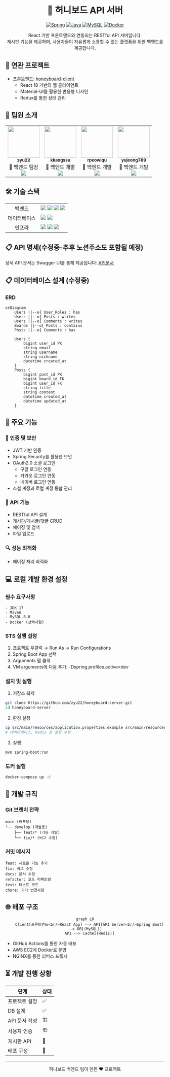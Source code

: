 <div align="center">
  
# 🍯 허니보드 API 서버

[![Spring](https://img.shields.io/badge/Spring_Boot-6DB33F?style=for-the-badge&logo=spring&logoColor=white)](https://spring.io/projects/spring-boot)
[![Java](https://img.shields.io/badge/Java_17-ED8B00?style=for-the-badge&logo=openjdk&logoColor=white)](https://www.oracle.com/java/)
[![MySQL](https://img.shields.io/badge/MySQL_8.0-4479A1?style=for-the-badge&logo=mysql&logoColor=white)](https://www.mysql.com/)
[![Docker](https://img.shields.io/badge/Docker-2496ED?style=for-the-badge&logo=docker&logoColor=white)](https://www.docker.com/)

React 기반 프론트엔드와 연동되는 RESTful API 서버입니다.  
게시판 기능을 제공하며, 사용자들이 자유롭게 소통할 수 있는 플랫폼을 위한 백엔드를 제공합니다.

</div>

## 📱 연관 프로젝트
- 프론트엔드: [honeyboard-client](https://github.com/honeyboard-client)
  - React 18 기반의 웹 클라이언트
  - Material-UI를 활용한 반응형 디자인
  - Redux를 통한 상태 관리

## 👥 팀원 소개
<table>
  <tr>
    <td align="center"><a href="https://github.com/zyu22"><img src="https://github.com/zyu22.png" width="100px;" alt=""/><br /><sub><b>zyu22</b></sub></a><br />👑 백엔드 팀장<br/><a href="https://github.com/zyu22"><img src="https://img.shields.io/badge/GitHub-181717?style=flat&logo=github&logoColor=white"/></a></td>
    <td align="center"><a href="https://github.com/kkangssu"><img src="https://github.com/kkangssu.png" width="100px;" alt=""/><br /><sub><b>kkangssu</b></sub></a><br />🔨 백엔드 개발<br/><a href="https://github.com/kkangssu"><img src="https://img.shields.io/badge/GitHub-181717?style=flat&logo=github&logoColor=white"/></a></td>
    <td align="center"><a href="https://github.com/rpeowiqu"><img src="https://github.com/rpeowiqu.png" width="100px;" alt=""/><br /><sub><b>rpeowiqu</b></sub></a><br />🔨 백엔드 개발<br/><a href="https://github.com/rpeowiqu"><img src="https://img.shields.io/badge/GitHub-181717?style=flat&logo=github&logoColor=white"/></a></td>
    <td align="center"><a href="https://github.com/yujeong789"><img src="https://github.com/yujeong789.png" width="100px;" alt=""/><br /><sub><b>yujeong789</b></sub></a><br />🔨 백엔드 개발<br/><a href="https://github.com/yujeong789"><img src="https://img.shields.io/badge/GitHub-181717?style=flat&logo=github&logoColor=white"/></a></td>
  </tr>
</table>

## 🛠 기술 스택

<table>
  <tr>
    <td align="center">백엔드</td>
    <td>
      <img src="https://img.shields.io/badge/Java_17-ED8B00?style=flat&logo=openjdk&logoColor=white"/>
      <img src="https://img.shields.io/badge/Spring_Boot-6DB33F?style=flat&logo=spring&logoColor=white"/>
      <img src="https://img.shields.io/badge/Spring_Security-6DB33F?style=flat&logo=spring-security&logoColor=white"/>
      <img src="https://img.shields.io/badge/Maven-C71A36?style=flat&logo=apache-maven&logoColor=white"/>
    </td>
  </tr>
  <tr>
    <td align="center">데이터베이스</td>
    <td>
      <img src="https://img.shields.io/badge/MySQL_8.0-4479A1?style=flat&logo=mysql&logoColor=white"/>
      <img src="https://img.shields.io/badge/Redis-DC382D?style=flat&logo=redis&logoColor=white"/>
    </td>
  </tr>
  <tr>
    <td align="center">인프라</td>
    <td>
      <img src="https://img.shields.io/badge/AWS-232F3E?style=flat&logo=amazon-aws&logoColor=white"/>
      <img src="https://img.shields.io/badge/Docker-2496ED?style=flat&logo=docker&logoColor=white"/>
      <img src="https://img.shields.io/badge/GitHub_Actions-2088FF?style=flat&logo=github-actions&logoColor=white"/>
    </td>
  </tr>
</table>

## 📋 API 명세(수정중-추후 노션주소도 포함될 예정)

상세 API 문서는 Swagger UI를 통해 제공됩니다: [API문서](/swagger-ui/index.html)

## 📋 데이터베이스 설계 (수정중)

### ERD
```mermaid
erDiagram
    Users ||--o{ User_Roles : has
    Users ||--o{ Posts : writes
    Users ||--o{ Comments : writes
    Boards ||--o{ Posts : contains
    Posts ||--o{ Comments : has
    
    Users {
        bigint user_id PK
        string email
        string username
        string nickname
        datetime created_at
    }
    Posts {
        bigint post_id PK
        bigint board_id FK
        bigint user_id FK
        string title
        string content
        datetime created_at
        datetime updated_at
    }
```

## 🚀 주요 기능

### 👤 인증 및 보안
- JWT 기반 인증
- Spring Security를 활용한 보안
- OAuth2.0 소셜 로그인
  - 구글 로그인 연동
  - 카카오 로그인 연동
  - 네이버 로그인 연동
- 소셜 계정과 로컬 계정 통합 관리

### 📝 API 기능
- RESTful API 설계
- 게시판/게시글/댓글 CRUD
- 페이징 및 검색
- 파일 업로드

### 🔍 성능 최적화
- 페이징 처리 최적화

## 💻 로컬 개발 환경 설정

### 필수 요구사항
```
- JDK 17
- Maven
- MySQL 8.0
- Docker (선택사항)
```


### STS 실행 설정
1. 프로젝트 우클릭 → Run As → Run Configurations
2. Spring Boot App 선택
3. Arguments 탭 클릭
4. VM arguments에 다음 추가: -Dspring.profiles.active=dev


### 설치 및 실행

1. 저장소 복제
```bash
git clone https://github.com/zyu22/honeyboard-server.git
cd honeyboard-server
```

2. 환경 설정
```bash
cp src/main/resources/application.properties.example src/main/resources/application.properties
# 데이터베이스, Redis 등 설정 수정
```

3. 실행
```bash
mvn spring-boot:run
```

### 도커 실행
```bash
docker-compose up -d
```

## 📜 개발 규칙

### Git 브랜치 전략
```
main (배포용)
└── develop (개발용)
    ├── feat/* (기능 개발)
    └── fix/* (버그 수정)
```

### 커밋 메시지
```
feat: 새로운 기능 추가
fix: 버그 수정
docs: 문서 수정
refactor: 코드 리팩토링
test: 테스트 코드
chore: 기타 변경사항
```

## 🌐 배포 구조

<div align="center">

```mermaid
graph LR
    Client[프론트엔드<br/>React App] --> API[API Server<br/>Spring Boot] --> DB[(MySQL)]
    API --> Cache[(Redis)]
```

</div>

- GitHub Actions를 통한 자동 배포
- AWS EC2에 Docker로 운영
- NGINX를 통한 리버스 프록시

## ⏳ 개발 진행 상황

<div align="center">

| 단계 | 상태 |
|------|------|
| 프로젝트 설정 | ✅ |
| DB 설계 | ✅ |
| API 문서 작성 | 🏗 |
| 사용자 인증 | 🏗 |
| 게시판 API | 📝 |
| 배포 구성 | 📝 |

</div>

---
<div align="center">
  
허니보드 백엔드 팀이 만든 ❤️ 프로젝트

</div>

